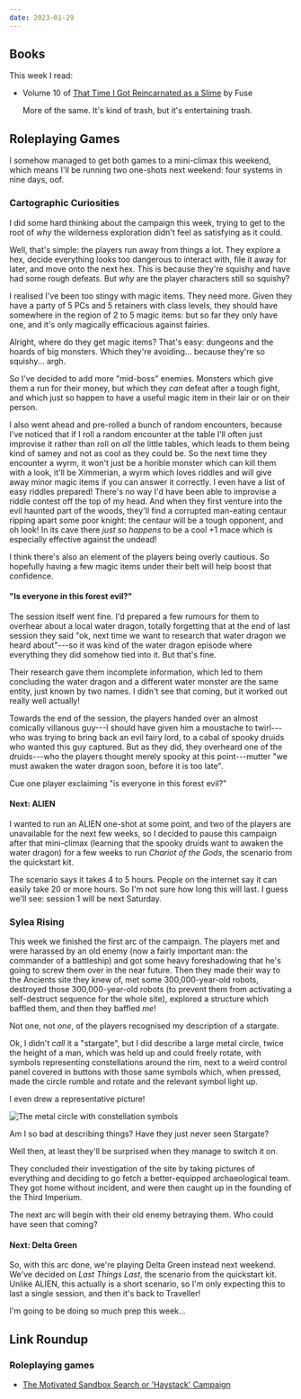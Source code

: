 ```yaml
---
date: 2023-01-29
---
```


## Books

This week I read:

- Volume 10 of [That Time I Got Reincarnated as a Slime][] by Fuse

  More of the same.  It's kind of trash, but it's entertaining trash.

[That Time I Got Reincarnated as a Slime]: https://en.wikipedia.org/wiki/That_Time_I_Got_Reincarnated_as_a_Slime

## Roleplaying Games

I somehow managed to get both games to a mini-climax this weekend, which means
I'll be running two one-shots next weekend: four systems in nine days, oof.

### Cartographic Curiosities

I did some hard thinking about the campaign this week, trying to get to the root
of *why* the wilderness exploration didn't feel as satisfying as it could.

Well, that's simple: the players run away from things a lot.  They explore a
hex, decide everything looks too dangerous to interact with, file it away for
later, and move onto the next hex.  This is because they're squishy and have had
some rough defeats.  But *why* are the player characters still so squishy?

I realised I've been too stingy with magic items.  They need more.  Given they
have a party of 5 PCs and 5 retainers with class levels, they should have
somewhere in the region of 2 to 5 magic items: but so far they only have one,
and it's only magically efficacious against fairies.

Alright, where do they get magic items?  That's easy: dungeons and the hoards of
big monsters.  Which they're avoiding... because they're so squishy... argh.

So I've decided to add more "mid-boss" enemies.  Monsters which give them a run
for their money, but which they *can* defeat after a tough fight, and which just
so happen to have a useful magic item in their lair or on their person.

I also went ahead and pre-rolled a bunch of random encounters, because I've
noticed that if I roll a random encounter at the table I'll often just improvise
it rather than roll on *all* the little tables, which leads to them being kind
of samey and not as cool as they could be.  So the next time they encounter a
wyrm, it won't just be a horible monster which can kill them with a look, it'll
be Ximmerian, a wyrm which loves riddles and will give away minor magic items if
you can answer it correctly.  I even have a list of easy riddles prepared!
There's no way I'd have been able to improvise a riddle contest off the top of
my head.  And when they first venture into the evil haunted part of the woods,
they'll find a corrupted man-eating centaur ripping apart some poor knight: the
centaur will be a tough opponent, and oh look!  In its cave there *just so
happens* to be a cool +1 mace which is especially effective against the undead!

I think there's also an element of the players being overly cautious.  So
hopefully having a few magic items under their belt will help boost that
confidence.

#### "Is everyone in this forest evil?"

The session itself went fine.  I'd prepared a few rumours for them to overhear
about a local water dragon, totally forgetting that at the end of last session
they said "ok, next time we want to research that water dragon we heard
about"---so it was kind of the water dragon episode where everything they did
somehow tied into it.  But that's fine.

Their research gave them incomplete information, which led to them concluding
the water dragon and a different water monster are the same entity, just known
by two names.  I didn't see that coming, but it worked out really well actually!

Towards the end of the session, the players handed over an almost comically
villanous guy---I should have given him a moustache to twirl---who was trying to
bring back an evil fairy lord, to a cabal of spooky druids who wanted this guy
captured.  But as they did, they overheard one of the druids---who the players
thought merely spooky at this point---mutter "we must awaken the water dragon
soon, before it is too late".

Cue one player exclaiming "is everyone in this forest evil?"

#### Next: ALIEN

I wanted to run an ALIEN one-shot at some point, and two of the players are
unavailable for the next few weeks, so I decided to pause this campaign after
that mini-climax (learning that the spooky druids want to awaken the water
dragon) for a few weeks to run *Chariot of the Gods*, the scenario from the
quickstart kit.

The scenario says it takes 4 to 5 hours.  People on the internet say it can
easily take 20 or more hours.  So I'm not sure how long this will last.  I guess
we'll see: session 1 will be next Saturday.

### Sylea Rising

This week we finished the first arc of the campaign.  The players met and were
harassed by an old enemy (now a fairly important man: the commander of a
battleship) and got some heavy foreshadowing that he's going to screw them over
in the near future.  Then they made their way to the Ancients site they knew of,
met some 300,000-year-old robots, destroyed those 300,000-year-old robots (to
prevent them from activating a self-destruct sequence for the whole site),
explored a structure which baffled them, and then they baffled *me*!

Not one, not *one*, of the players recognised my description of a stargate.

Ok, I didn't *call* it a "stargate", but I did describe a large metal circle,
twice the height of a man, which was held up and could freely rotate, with
symbols representing constellations around the rim, next to a weird control
panel covered in buttons with those same symbols which, when pressed, made the
circle rumble and rotate and the relevant symbol light up.

I even drew a representative picture!

![The metal circle with constellation symbols](notes/228/stargate.png)

Am I so bad at describing things?  Have they just never seen Stargate?

Well then, at least they'll be surprised when they manage to switch it on.

They concluded their investigation of the site by taking pictures of everything
and deciding to go fetch a better-equipped archaeological team.  They got home
without incident, and were then caught up in the founding of the Third Imperium.

The next arc will begin with their old enemy betraying them.  Who could have
seen that coming?

#### Next: Delta Green

So, with this arc done, we're playing Delta Green instead next weekend.  We've
decided on *Last Things Last*, the scenario from the quickstart kit.  Unlike
ALIEN, this actually is a short scenario, so I'm only expecting this to last a
single session, and then it's back to Traveller!

I'm going to be doing so much prep this week...


## Link Roundup

### Roleplaying games

- [The Motivated Sandbox Search or 'Haystack' Campaign](http://monstersandmanuals.blogspot.com/2023/01/the-motivated-sandbox-search-or.html)
